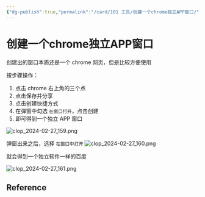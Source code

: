 ```yaml
---
{"dg-publish":true,"permalink":"/card/101 工具/创建一个chrome独立APP窗口/","tags":["chrome"],"noteIcon":"2","created":"2024-02-27T16:20:49+08:00","updated":"2024-05-14T14:28:08+08:00"}
---
```



# 创建一个chrome独立APP窗口

创建出的窗口本质还是一个 chrome 网页，但是比较方便使用

按步骤操作：
1. 点击 chrome 右上角的三个点
2. 点击保存并分享
3. 点击创建快捷方式
4. 在弹窗中勾选 `在窗口打开`，点击创建
5. 即可得到一个独立 APP 窗口

![clop_2024-02-27_159.png](/img/user/attachs/clop_2024-02-27_159.png)

弹窗出来之后，选择 `在窗口中打开`
![clop_2024-02-27_160.png](/img/user/attachs/clop_2024-02-27_160.png)


就会得到一个独立软件一样的百度

![clop_2024-02-27_161.png](/img/user/attachs/clop_2024-02-27_161.png)

## Reference
